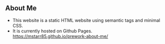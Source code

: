 ## About Me 

* This website is a static HTML website using semantic tags and minimal CSS. 
* It is currently hosted on Github Pages. https://mstarr85.github.io/prework-about-me/

